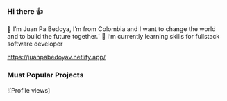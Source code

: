 ### Hi there 👍
🙋 I’m Juan Pa Bedoya, I’m from Colombia and I want to change the world and to build the future together.´
🌱 I’m currently learning skills for fullstack software developer

https://juanpabedoyav.netlify.app/

### Must Popular Projects

![Profile views]
